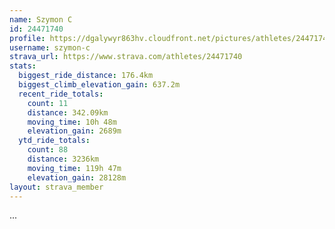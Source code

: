 ```yaml
---
name: Szymon C
id: 24471740
profile: https://dgalywyr863hv.cloudfront.net/pictures/athletes/24471740/7213253/2/large.jpg
username: szymon-c
strava_url: https://www.strava.com/athletes/24471740
stats:
  biggest_ride_distance: 176.4km
  biggest_climb_elevation_gain: 637.2m
  recent_ride_totals:
    count: 11
    distance: 342.09km
    moving_time: 10h 48m
    elevation_gain: 2689m
  ytd_ride_totals:
    count: 88
    distance: 3236km
    moving_time: 119h 47m
    elevation_gain: 28128m
layout: strava_member
--- 
```

...
